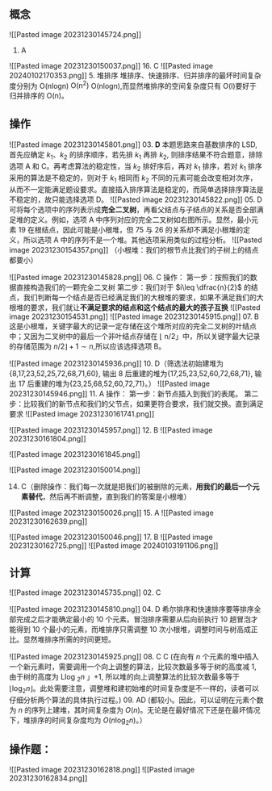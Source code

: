 ## 概念
![[Pasted image 20231230145724.png]]
01. A

![[Pasted image 20231230150037.png]]
16. C
![[Pasted image 20240102170353.png]]
 5. 堆排序 堆排序、快速排序、归并排序的最坏时间复杂度分别为 O(nlogn) $\mathrm{O( n^2) }$ O(nlogn),而显然堆排序的空间复杂度只有 O(l)要好于归并排序的 O(n)。
## 操作
![[Pasted image 20231230145801.png]]
03. **D** 本题思路来自基数排序的 LSD, 首先应确定 $k_1$、$k_2$ 的排序顺序，若先排 $k_1$ 再排 $k_2$, 则排序结果不符合题意，排除选项 A 和 C。再考虑算法的稳定性，当 $k_{2}$ 排好序后，再对 $k_{1}$ 排序，若对 $k_{1}$ 排序采用的算法是不稳定的，则对于 $k_{1}$ 相同而 $k_{2}$ 不同的元素可能会改变相对次序，从而不一定能满足题设要求。直接插入排序算法是稳定的，而简单选择排序算法是不稳定的，故只能选择选项 D。
![[Pasted image 20231230145822.png]]
05. D 可将每个选项中的序列表示成**完全二叉树**，再看父结点与子结点的关系是否全部满足堆的定义。例如，选项 A 中序列对应的完全二叉树如右图所示。显然，最小元素 19 在根结点，因此可能是小根堆，但 75 与 26 的关系却不满足小根堆的定义，所以选项 A 中的序列不是一个堆。其他选项采用类似的过程分析。
![[Pasted image 20231230154357.png]]
（小根堆：我们的根节点比我们的子树上的结点都要小）

![[Pasted image 20231230145828.png]]
06. C
操作：
第一步：按照我们的数据直接构造我们的一颗完全二叉树
第二步：我们对于 $i\leq \dfrac{n}{2}$ 的结点，我们判断每一个结点是否已经满足我们的大根堆的要求，如果不满足我们的大根堆的要求，我们就让**不满足要求的结点和这个结点的最大的孩子互换**
![[Pasted image 20231230154531.png]]
![[Pasted image 20231230145915.png]]
07. B 这是小根堆，关键字最大的记录一定存储在这个堆所对应的完全二叉树的叶结点中；又因为二叉树中的最后一个非叶结点存储在 $\lfloor$ n/2」中，所以关键字最大记录的存储范围为  $n/2\rfloor+1{\sim}n$,所以应该选择选项 B。


![[Pasted image 20231230145936.png]]
10. D（筛选法初始建堆为{8,17,23,52,25,72,68,71,60}, 输出 8 后重建的堆为{17,25,23,52,60,72,68,71}, 输出 17 后重建的堆为{23,25,68,52,60,72,71}。）
![[Pasted image 20231230145946.png]]
11. A 操作：
第一步：新节点插入到我们的表尾。
第二步：比较我们的新节点和我们的父节点，如果更符合要求，我们就交换。直到满足要求
![[Pasted image 20231230161741.png]]

![[Pasted image 20231230145957.png]]
12. B ![[Pasted image 20231230161804.png]]

![[Pasted image 20231230161845.png]]

![[Pasted image 20231230150014.png]]

14. C（删除操作：我们每一次就是把我们的被删除的元素，**用我们的最后一个元素替代**，然后再不断调整，直到我们的答案是小根堆）

![[Pasted image 20231230150026.png]]
15. A
![[Pasted image 20231230162639.png]]

![[Pasted image 20231230150046.png]]
17. B
![[Pasted image 20231230162725.png]]
![[Pasted image 20240103191106.png]]


## 计算
![[Pasted image 20231230145735.png]]
02. C


![[Pasted image 20231230145810.png]]
04. D 希尔排序和快速排序要等排序全部完成之后才能确定最小的 10 个元素。冒泡排序需要从后向前执行 10 趟冒泡才能得到 10 个最小的元素，而堆排序只需调整 10 次小根堆，调整时间与树高成正比。显然堆排序所需的时间更短。


![[Pasted image 20231230145925.png]]
08. C C (在向有 $n$ 个元素的堆中插入一个新元素时，需要调用一个向上调整的算法，比较次数最多等于树的高度减 1, 由于树的高度为 Llog $_2n$ 」+1, 所以堆的向上调整算法的比较次数最多等于 $\lfloor\log_2n\rfloor$。此处需要注意，调整堆和建初始堆的时间复杂度是不一样的，读者可以仔细分析两个算法的具体执行过程。)
09. AD (都较小。因此，可以证明在元素个数为 $n$ 的序列上建堆，其时间复杂度为 $O(n)$。无论是在最好情况下还是在最坏情况下，堆排序的时间复杂度均为 $O(n\log_2n)$。）

## 操作题：
![[Pasted image 20231230162818.png]]
![[Pasted image 20231230162834.png]]

